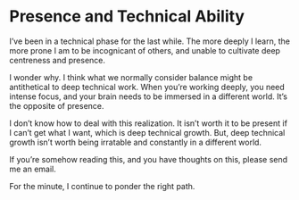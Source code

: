 # Presence and Technical Ability


I’ve been in a technical phase for the last while. The more deeply I learn,
the more prone I am to be incognicant of others, and unable to cultivate deep
centreness and presence.

I wonder why. I think what we normally consider balance might be antithetical
to deep technical work. When you’re working deeply, you need intense focus,
and your brain needs to be immersed in a different world. It’s the opposite of
presence.

I don’t know how to deal with this realization. It isn’t worth it to be
present if I can’t get what I want, which is deep technical growth. But, deep
technical growth isn’t worth being irratable and constantly in a different
world.

If you’re somehow reading this, and you have thoughts on this, please send me
an email.

For the minute, I continue to ponder the right path.

